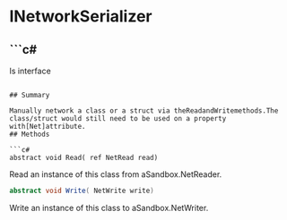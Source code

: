 # INetworkSerializer

## ```c#
Is interface
```

## Summary

Manually network a class or a struct via theReadandWritemethods.The class/struct would still need to be used on a property with[Net]attribute.
## Methods

```c#
abstract void Read( ref NetRead read) 
```
Read an instance of this class from aSandbox.NetReader.
```c#
abstract void Write( NetWrite write) 
```
Write an instance of this class to aSandbox.NetWriter.
